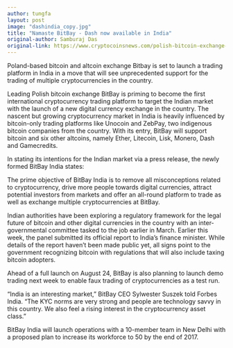 ```yaml
---
author: tungfa
layout: post
image: "dashindia_copy.jpg"
title: "Namaste BitBay - Dash now available in India"
original-author: Samburaj Das 
original-link: https://www.cryptocoinsnews.com/polish-bitcoin-exchange-bitbay-opens-shop-india-6-altcoins-supported/
---
```


Poland-based bitcoin and altcoin exchange Bitbay is set to launch a trading platform in India in a move that will see unprecedented support for the trading of multiple cryptocurrencies in the country.

Leading Polish bitcoin exchange BitBay is priming to become the first international cryptocurrency trading platform to target the Indian market with the launch of a new digital currency exchange in the country. The nascent but growing cryptocurrency market in India is heavily influenced by bitcoin-only trading platforms like Unocoin and ZebPay, two indigenous bitcoin companies from the country. With its entry, BitBay will support bitcoin and six other altcoins, namely Ether, Litecoin, Lisk, Monero, Dash and Gamecredits.

In stating its intentions for the Indian market via a press release, the newly formed BitBay India states:

The prime objective of BitBay India is to remove all misconceptions related to cryptocurrency, drive more people towards digital currencies, attract potential investors from markets and offer an all-round platform to trade as well as exchange multiple cryptocurrencies at BitBay.

Indian authorities have been exploring a regulatory framework for the legal future of bitcoin and other digital currencies in the country with an inter-governmental committee tasked to the job earlier in March. Earlier this week, the panel submitted its official report to India’s finance minister. While details of the report haven’t been made public yet, all signs point to the government recognizing bitcoin with regulations that will also include taxing bitcoin adopters.

Ahead of a full launch on August 24, BitBay is also planning to launch demo trading next week to enable faux trading of cryptocurrencies as a test run.

“India is an interesting market,” BitBay CEO Sylwester Suszek told Forbes India. “The KYC norms are very strong and people are technology savvy in this country. We also feel a rising interest in the cryptocurrency asset class.”

BitBay India will launch operations with a 10-member team in New Delhi with a proposed plan to increase its workforce to 50 by the end of 2017.
